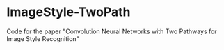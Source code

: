 ImageStyle-TwoPath
==================

Code for the paper "Convolution Neural Networks with Two Pathways for Image Style Recognition"

